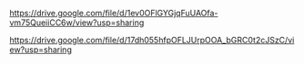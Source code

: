 https://drive.google.com/file/d/1ev0OFlGYGjqFuUAOfa-vm75QueiiCC6w/view?usp=sharing

https://drive.google.com/file/d/17dh055hfpOFLJUrpOOA_bGRC0t2cJSzC/view?usp=sharing
